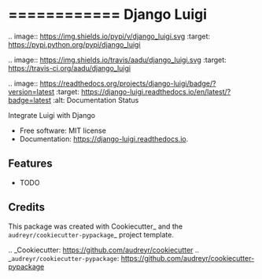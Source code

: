 ============
Django Luigi
============


.. image:: https://img.shields.io/pypi/v/django_luigi.svg
        :target: https://pypi.python.org/pypi/django_luigi

.. image:: https://img.shields.io/travis/aadu/django_luigi.svg
        :target: https://travis-ci.org/aadu/django_luigi

.. image:: https://readthedocs.org/projects/django-luigi/badge/?version=latest
        :target: https://django-luigi.readthedocs.io/en/latest/?badge=latest
        :alt: Documentation Status




Integrate Luigi with Django


* Free software: MIT license
* Documentation: https://django-luigi.readthedocs.io.


Features
--------

* TODO

Credits
-------

This package was created with Cookiecutter_ and the `audreyr/cookiecutter-pypackage`_ project template.

.. _Cookiecutter: https://github.com/audreyr/cookiecutter
.. _`audreyr/cookiecutter-pypackage`: https://github.com/audreyr/cookiecutter-pypackage
